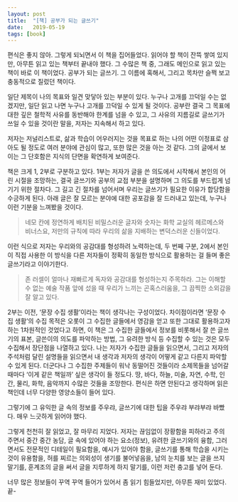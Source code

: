 ```yaml
---
layout: post
title:  "[책] 공부가 되는 글쓰기"
date:   2019-05-19
tags: [book]
---
```


  편식은 좋지 않아. 그렇게 되뇌면서 이 책을 집어들었다. 읽어야 할 책이 잔뜩 쌓여 있지만, 아무튼 읽고 있는 책부터 끝내야 했다. 그 수많은 책 중, 그래도 메인으로 읽고 있는 책이 바로 이 책이었다. 공부가 되는 글쓰기. 그 이름에 혹해서, 그리고 목차만 슬쩍 보고 충동적으로 질렀던 책이다.
  
  일단 제목이 나의 목표와 일견 맞닿아 있는 부분이 있다. 누구나 고개를 끄덕일 수는 없겠지만, 일단 읽고 나면 누구나 고개를 끄덕일 수 있게 될 것이다. 공부란 결국 그 목표에 대한 깊은 철학적 사유를 동반해야 한계를 넘을 수 있고, 그 사유의 지름길로 글쓰기가 쓰일 수 있을 것이란 말을, 저자는 지속해서 하고 있다.
  
  저자는 저널리스트로, 삶과 학습이 어우러지는 것을 목표로 하는 나의 어떤 이정표로 삼아도 될 정도로 여러 분야에 관심이 많고, 또한 많은 것을 아는 것 같다. 그의 글에서 보이는 그 단호함은 지식의 단면을 확연하게 보여준다.
  
  책은 크게 1, 2부로 구분하고 있다. 1부는 저자가 글을 쓴 의도에서 시작해서 본인의 어린 시절을 조망하는, 결국 글쓰기와 공부의 교접 부분을 설명하며 그 의도를 부드럽게 넘기기 위한 절차다. 그 길고 긴 절차를 넘어서며 우리는 글쓰기가 필요한 이유가 합당함을 수긍하게 된다.
  아래 글은 잘 모르는 분야에 대한 공포감을 잘 드러내고 있는데, 누구나 이런 기분을 느껴봤을 것이다.

<blockquote>
네모 칸에 정연하게 배치된 비밀스러운 글자와 숫자는 화학 교실의 헤르메스와 비너스요, 저만의 규칙에 따라 우리의 삶을 지배하는 변덕스러운 신들이었다.
</blockquote>

  이런 식으로 저자는 우리와의 공감대를 형성하려 노력하는데, 두 번째 구분, 2에서 본인이 직접 사용한 이 방식을 다른 저자들이 정확히 동일한 방식으로 활용하는 걸 들며 좋은 글쓰기라고 이야기한다.

<blockquote>
존 러셀이 얼마나 재빠르게 독자와 공감대를 형성하는지 주목하라. 그는 이해할 수 없는 예술 작품 앞에 섰을 때 우리가 느끼는 곤혹스러움을, 그 끔찍한 소외감을 잘 알고 있다.
</blockquote>

  2부는 이전, ‘문장 수집 생활’이라는 책이 생각나는 구성이었다. 차이점이라면 ‘문장 수집 생활’의 수집 목적은 오롯이 그 수집한 글들에서 영감을 얻고 또한 그대로 활용하고자 하는 1차원적인 것었다고 하면, 이 책은 그 수집한 글들에서 정보를 비롯해서 잘 쓴 글쓰기의 표본, 글쓴이의 의도를 파악하는 방법, 그 유려한 방식 등 수집할 수 있는 것은 모두 수집해서 장단점을 나열하고 있다. 나는 저자가 수집한 글들을 읽으면서, 그리고 저자의 주석처럼 달린 설명들을 읽으면서 내 생각과 저자의 생각이 어떻게 같고 다른지 파악할 수 있게 된다. 더군다나 그 수집한 주제들이 워낙 동떨어진 것들이라 소제목들을 넘어갈 때마다 ‘이게 같은 책일까’ 싶은 생각이 들 정도다. 땅, 바다, 하늘, 미술, 자연, 수학, 인간, 물리, 화학, 음악까지 수많은 것들을 조망한다. 편식은 하면 안된다고 생각하며 읽은 책인데 너무 다양한 영양소들이 들어 있다.
  
  그렇기에 그 유익한 글 속의 정보를 주우랴, 글쓰기에 대한 팁을 주우랴 부랴부랴 바빴다. 매우 느긋하게 읽어야 했다.
  
  그렇게 천천히 잘 읽었고, 잘 마무리 지었다. 저자는 끊임없이 장황함을 피하라고 주의 주면서 중간 중간 농담, 글 속에 있어야 하는 요소(정보), 유려한 글쓰기와의 융합, 그러면서도 전문적인 디테일이 필요함을, 예시가 있어야 함을, 글쓰기를 통해 학습을 시키는 것이 유용함을, 허를 찌르는 의외성이 생기를 불어넣음을, 남의 눈치를 보는 글을 쓰지 말기를, 훈계조의 글을 써서 글을 지루하게 하지 말기를, 이런 저런 충고를 넣어 둔다.
  
  너무 많은 정보들이 꾸역 꾸역 들어가 있어서 좀 읽기 힘들었지만, 아무튼 재미 있었다. 끝-
